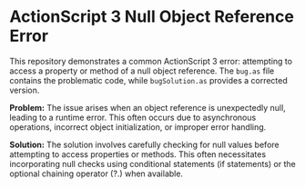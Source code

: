 # ActionScript 3 Null Object Reference Error

This repository demonstrates a common ActionScript 3 error: attempting to access a property or method of a null object reference.  The `bug.as` file contains the problematic code, while `bugSolution.as` provides a corrected version.

**Problem:**
The issue arises when an object reference is unexpectedly null, leading to a runtime error.  This often occurs due to asynchronous operations, incorrect object initialization, or improper error handling.

**Solution:**
The solution involves carefully checking for null values before attempting to access properties or methods.  This often necessitates incorporating null checks using conditional statements (if statements) or the optional chaining operator (?.)  when available.